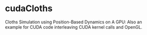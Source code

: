 # cudaCloths
Cloths Simulation using Position-Based Dynamics  on A GPU: Also an example for CUDA code interleaving CUDA kernel calls and OpenGL.
